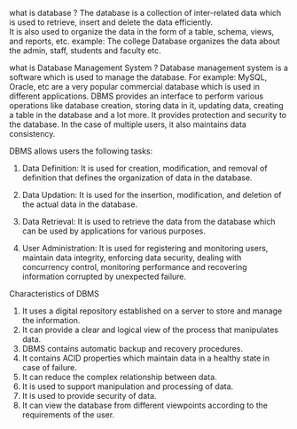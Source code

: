 what is database ?
The database is a collection of inter-related data which is used to retrieve, insert and delete the data efficiently.  
It is also used to organize the data in the form of a table, schema, views, and reports, etc. 
example: The college Database organizes the data about the admin, staff, students and faculty etc.

what is Database Management System ?
Database management system is a software which is used to manage the database. For example: MySQL, Oracle, etc are a very popular commercial database which is used in different applications.
DBMS provides an interface to perform various operations like database creation, storing data in it, updating data, creating a table in the database and a lot more.
It provides protection and security to the database. In the case of multiple users, it also maintains data consistency.


DBMS allows users the following tasks:

1. Data Definition: It is used for creation, modification, and removal of definition that defines the organization of data in the database.

2. Data Updation: It is used for the insertion, modification, and deletion of the actual data in the database.

3. Data Retrieval: It is used to retrieve the data from the database which can be used by applications for various purposes.

4. User Administration: It is used for registering and monitoring users, maintain data integrity, enforcing data security, dealing with concurrency control, monitoring performance and recovering information corrupted by unexpected failure.

Characteristics of DBMS
1. It uses a digital repository established on a server to store and manage the information.
2. It can provide a clear and logical view of the process that manipulates data.
3. DBMS contains automatic backup and recovery procedures.
4. It contains ACID properties which maintain data in a healthy state in case of failure.
5. It can reduce the complex relationship between data.
6. It is used to support manipulation and processing of data.
7. It is used to provide security of data.
8. It can view the database from different viewpoints according to the requirements of the user.
